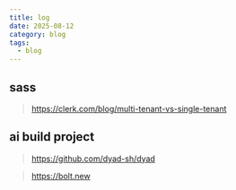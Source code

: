 ```yaml
---
title: log
date: 2025-08-12
category: blog
tags:
  - blog
---
```


## sass

> https://clerk.com/blog/multi-tenant-vs-single-tenant

## ai build project

> https://github.com/dyad-sh/dyad

> https://bolt.new
